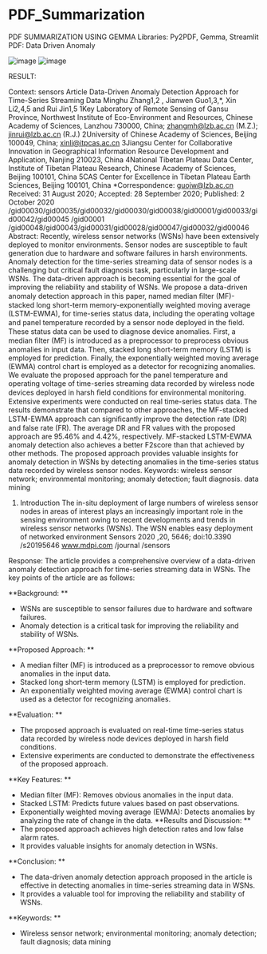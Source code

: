 # PDF_Summarization
PDF SUMMARIZATION USING GEMMA
Libraries:  Py2PDF, Gemma, Streamlit
PDF: Data Driven Anomaly

![image](https://github.com/user-attachments/assets/9374ec0d-d79b-456b-bb1d-627a296e422c)
![image](https://github.com/user-attachments/assets/dc046346-c15c-4b35-a2ee-58f9fc6320bd)



RESULT:


Context: <Read by Py2PDF>
sensors
Article
Data-Driven Anomaly Detection Approach for
Time-Series Streaming Data
Minghu Zhang1,2
, Jianwen Guo1,3,*, Xin Li2,4,5
and Rui Jin1,5
1Key Laboratory of Remote Sensing of Gansu Province, Northwest Institute of Eco-Environment
and Resources, Chinese Academy of Sciences, Lanzhou 730000, China; zhangmh@lzb.ac.cn (M.Z.);
jinrui@lzb.ac.cn (R.J.)
2University of Chinese Academy of Sciences, Beijing 100049, China; xinli@itpcas.ac.cn
3Jiangsu Center for Collaborative Innovation in Geographical Information Resource Development and
Application, Nanjing 210023, China
4National Tibetan Plateau Data Center, Institute of Tibetan Plateau Research, Chinese Academy of Sciences,
Beijing 100101, China
5CAS Center for Excellence in Tibetan Plateau Earth Sciences, Beijing 100101, China
*Correspondence: guojw@lzb.ac.cn
Received: 31 August 2020; Accepted: 28 September 2020; Published: 2 October 2020
/gid00030/gid00035/gid00032/gid00030/gid00038/gid00001/gid00033/gid00042/gid00045 /gid00001
/gid00048/gid00043/gid00031/gid00028/gid00047/gid00032/gid00046
Abstract: Recently, wireless sensor networks (WSNs) have been extensively deployed to monitor
environments. Sensor nodes are susceptible to fault generation due to hardware and software failures
in harsh environments. Anomaly detection for the time-series streaming data of sensor nodes is
a challenging but critical fault diagnosis task, particularly in large-scale WSNs. The data-driven
approach is becoming essential for the goal of improving the reliability and stability of WSNs.
We propose a data-driven anomaly detection approach in this paper, named median ﬁlter (MF)-stacked
long short-term memory-exponentially weighted moving average (LSTM-EWMA), for time-series
status data, including the operating voltage and panel temperature recorded by a sensor node deployed
in the ﬁeld. These status data can be used to diagnose device anomalies. First, a median ﬁlter (MF)
is introduced as a preprocessor to preprocess obvious anomalies in input data. Then, stacked long
short-term memory (LSTM) is employed for prediction. Finally, the exponentially weighted moving
average (EWMA) control chart is employed as a detector for recognizing anomalies. We evaluate the
proposed approach for the panel temperature and operating voltage of time-series streaming data
recorded by wireless node devices deployed in harsh ﬁeld conditions for environmental monitoring.
Extensive experiments were conducted on real time-series status data. The results demonstrate that
compared to other approaches, the MF-stacked LSTM-EWMA approach can signiﬁcantly improve the
detection rate (DR) and false rate (FR). The average DR and FR values with the proposed approach are
95.46% and 4.42%, respectively. MF-stacked LSTM-EWMA anomaly detection also achieves a better
F2score than that achieved by other methods. The proposed approach provides valuable insights
for anomaly detection in WSNs by detecting anomalies in the time-series status data recorded by
wireless sensor nodes.
Keywords: wireless sensor network; environmental monitoring; anomaly detection; fault diagnosis.
data mining
1. Introduction
The in-situ deployment of large numbers of wireless sensor nodes in areas of interest plays an
increasingly important role in the sensing environment owing to recent developments and trends in
wireless sensor networks (WSNs). The WSN enables easy deployment of networked environment
Sensors 2020 ,20, 5646; doi:10.3390 /s20195646 www.mdpi.com /journal /sensors






Response: <SUMMARISED BY GEMMA>
The article provides a comprehensive overview of a data-driven anomaly detection approach for time-series streaming data in WSNs. The key points of the article are as follows:

**Background: **
* WSNs are susceptible to sensor failures due to hardware and software failures.
* Anomaly detection is a critical task for improving the reliability and stability of WSNs.

**Proposed Approach: **
* A median filter (MF) is introduced as a preprocessor to remove obvious anomalies in the input data.
* Stacked long short-term memory (LSTM) is employed for prediction.
* An exponentially weighted moving average (EWMA) control chart is used as a detector for recognizing anomalies.

**Evaluation: **
* The proposed approach is evaluated on real-time time-series status data recorded by wireless node devices deployed in harsh field conditions.
* Extensive experiments are conducted to demonstrate the effectiveness of the proposed approach.

**Key Features: **
* Median filter (MF): Removes obvious anomalies in the input data.
* Stacked LSTM: Predicts future values based on past observations.
* Exponentially weighted moving average (EWMA): Detects anomalies by analyzing the rate of change in the data.
**Results and Discussion: **
* The proposed approach achieves high detection rates and low false alarm rates.
* It provides valuable insights for anomaly detection in WSNs.

**Conclusion: **
* The data-driven anomaly detection approach proposed in the article is effective in detecting anomalies in time-series streaming data in WSNs.
* It provides a valuable tool for improving the reliability and stability of WSNs.

**Keywords: **
* Wireless sensor network; environmental monitoring; anomaly detection; fault diagnosis; data mining

